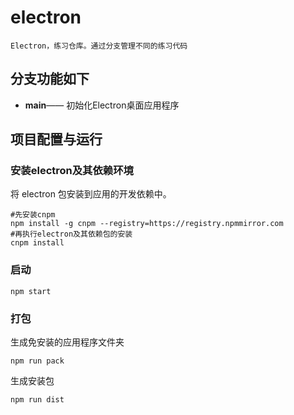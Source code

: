 # electron
    Electron，练习仓库。通过分支管理不同的练习代码

## 分支功能如下
* **main**—— 初始化Electron桌面应用程序


## 项目配置与运行
### 安装electron及其依赖环境 ###
将 electron 包安装到应用的开发依赖中。
```
#先安装cnpm  
npm install -g cnpm --registry=https://registry.npmmirror.com
#再执行electron及其依赖包的安装
cnpm install
```

### 启动
```
npm start
```

### 打包

生成免安装的应用程序文件夹
```
npm run pack
```

生成安装包
```
npm run dist
```